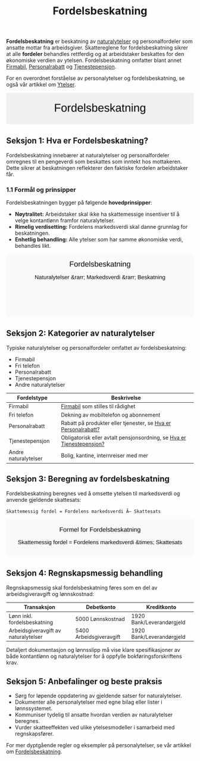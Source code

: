 ﻿---
title: "Fordelsbeskatning"
seoTitle: "Fordelsbeskatning"
meta_description: '**Fordelsbeskatning** er beskatning av [naturalytelser](/blogs/regnskap/naturalytelser "Naturalytelser i Norsk Regnskap: Guide til Naturlige Ytelser og Beskatni...'
slug: fordelsbeskatning
type: blog
layout: pages/single
---

**Fordelsbeskatning** er beskatning av [naturalytelser](/blogs/regnskap/naturalytelser "Naturalytelser i Norsk Regnskap: Guide til Naturlige Ytelser og Beskatning") og personalfordeler som ansatte mottar fra arbeidsgiver. Skattereglene for fordelsbeskatning sikrer at alle **fordeler** behandles rettferdig og at arbeidstaker beskattes for den økonomiske verdien av ytelsen. Fordelsbeskatning omfatter blant annet [Firmabil](/blogs/regnskap/firmabil "Firmabil - Regnskapsføring og Skattebehandling"), [Personalrabatt](/blogs/regnskap/hva-er-personalrabatt "Hva er Personalrabatt? Skatteplikt og Regnskapsføring") og [Tjenestepensjon](/blogs/regnskap/hva-er-tjenestepensjon "Hva er Tjenestepensjon? Regulering og Regnskapsføring").

For en overordnet forståelse av personalytelser og fordelsbeskatning, se også vår artikkel om [Ytelser](/blogs/regnskap/hva-er-ytelse "Hva er Ytelse? Definisjon og Regnskapsføring").

![Fordelsbeskatning Konsept](fordelsbeskatning-image.svg)

## Seksjon 1: Hva er Fordelsbeskatning?

Fordelsbeskatning innebærer at naturalytelser og personalfordeler omregnes til en pengeverdi som beskattes som inntekt hos mottakeren. Dette sikrer at beskatningen reflekterer den faktiske fordelen arbeidstaker får.

### 1.1 Formål og prinsipper

Fordelsbeskatningen bygger på følgende **hovedprinsipper**:

* **Nøytralitet:** Arbeidstaker skal ikke ha skattemessige insentiver til å velge kontantlønn framfor naturalytelser.
* **Rimelig verdisetting:** Fordelens markedsverdi skal danne grunnlag for beskatningen.
* **Enhetlig behandling:** Alle ytelser som har samme økonomiske verdi, behandles likt.

![Fordelsbeskatning Konseptdiagram](fordelsbeskatning-konsept.svg)

## Seksjon 2: Kategorier av naturalytelser

Typiske naturalytelser og personalfordeler omfattet av fordelsbeskatning:

* Firmabil
* Fri telefon
* Personalrabatt
* Tjenestepensjon
* Andre naturalytelser

| **Fordelstype**             | **Beskrivelse**                                                                                             |
|-----------------------------|-------------------------------------------------------------------------------------------------------------|
| Firmabil                    | [Firmabil](/blogs/regnskap/firmabil "Firmabil - Regnskapsføring og Skattebehandling") som stilles til rådighet |
| Fri telefon                 | Dekning av mobiltelefon og abonnement                                                                        |
| Personalrabatt              | Rabatt på produkter eller tjenester, se [Hva er Personalrabatt?](/blogs/regnskap/hva-er-personalrabatt "Hva er Personalrabatt? Skatteplikt og Regnskapsføring") |
| Tjenestepensjon             | Obligatorisk eller avtalt pensjonsordning, se [Hva er Tjenestepensjon?](/blogs/regnskap/hva-er-tjenestepensjon "Hva er Tjenestepensjon? Regulering og Regnskapsføring") |
| Andre naturalytelser        | Bolig, kantine, internreiser med mer                                                                       |

## Seksjon 3: Beregning av fordelsbeskatning

Fordelsbeskatning beregnes ved å omsette ytelsen til markedsverdi og anvende gjeldende skattesats:

```
Skattemessig fordel = Fordelens markedsverdi Ã— Skattesats
```

![Beregning av Fordelsbeskatning](fordelsbeskatning-beregning.svg)

## Seksjon 4: Regnskapsmessig behandling

Regnskapsmessig skal fordelsbeskatning føres som en del av arbeidsgiveravgift og lønnskostnad:

| **Transaksjon**                   | **Debetkonto**             | **Kreditkonto**               |
|-----------------------------------|----------------------------|------------------------------|
| Lønn inkl. fordelsbeskatning      | 5000 Lønnskostnad           | 1920 Bank/Leverandørgjeld     |
| Arbeidsgiveravgift av naturalytelser | 5400 Arbeidsgiveravgift       | 1920 Bank/Leverandørgjeld     |

Detaljert dokumentasjon og lønnsslipp må vise klare spesifikasjoner av både kontantlønn og naturalytelser for å oppfylle bokføringsforskriftens krav.

## Seksjon 5: Anbefalinger og beste praksis

* Sørg for løpende oppdatering av gjeldende satser for naturalytelser.
* Dokumenter alle personalytelser med egne bilag eller lister i lønnssystemet.
* Kommuniser tydelig til ansatte hvordan verdien av naturalytelser beregnes.
* Vurder skatteeffekten ved ulike ytelsesmodeller i samarbeid med regnskapsfører.

For mer dyptgående regler og eksempler på personalytelser, se vår artikkel om [Fordelsbeskatning](/blogs/regnskap/fordelsbeskatning "Fordelsbeskatning - Skattemessige regler for Naturalytelser og Personalfordeler").











